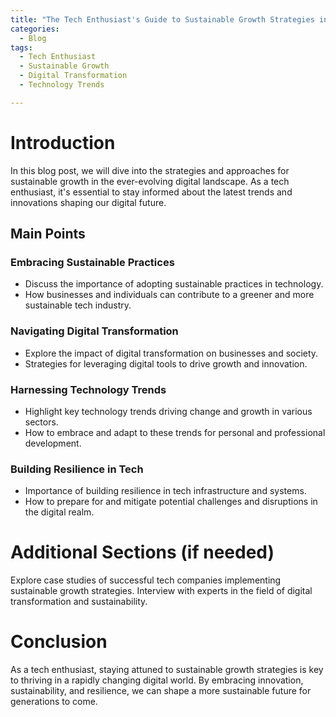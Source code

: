 ```yaml
---
title: "The Tech Enthusiast's Guide to Sustainable Growth Strategies in a Digital World"
categories:
  - Blog
tags:
  - Tech Enthusiast
  - Sustainable Growth
  - Digital Transformation
  - Technology Trends

---
```


# Introduction
In this blog post, we will dive into the strategies and approaches for sustainable growth in the ever-evolving digital landscape. As a tech enthusiast, it's essential to stay informed about the latest trends and innovations shaping our digital future.

## Main Points
### Embracing Sustainable Practices
- Discuss the importance of adopting sustainable practices in technology.
- How businesses and individuals can contribute to a greener and more sustainable tech industry.
  
### Navigating Digital Transformation
- Explore the impact of digital transformation on businesses and society.
- Strategies for leveraging digital tools to drive growth and innovation.

### Harnessing Technology Trends
- Highlight key technology trends driving change and growth in various sectors.
- How to embrace and adapt to these trends for personal and professional development.

### Building Resilience in Tech
- Importance of building resilience in tech infrastructure and systems.
- How to prepare for and mitigate potential challenges and disruptions in the digital realm.

# Additional Sections (if needed)
Explore case studies of successful tech companies implementing sustainable growth strategies.
Interview with experts in the field of digital transformation and sustainability.

# Conclusion
As a tech enthusiast, staying attuned to sustainable growth strategies is key to thriving in a rapidly changing digital world. By embracing innovation, sustainability, and resilience, we can shape a more sustainable future for generations to come.